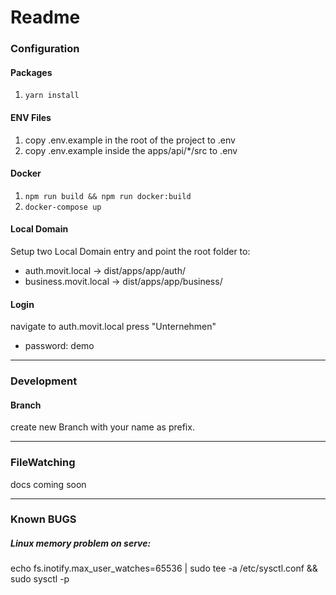 # Readme

### Configuration
#### Packages
1. `yarn install`

#### ENV Files
1. copy .env.example in the root of the project to .env
2. copy .env.example inside the apps/api/*/src to .env

#### Docker 
1. `npm run build && npm run docker:build`
2. `docker-compose up`

#### Local Domain
Setup two Local Domain entry and point the root folder to:
- auth.movit.local -> dist/apps/app/auth/
- business.movit.local -> dist/apps/app/business/

#### Login
navigate to auth.movit.local
press "Unternehmen"
- password: demo 

---

### Development 

#### Branch
create new Branch with your name as prefix.


---

### FileWatching
docs coming soon


---

### Known BUGS
##### Linux memory problem on serve:
echo fs.inotify.max_user_watches=65536 | sudo tee -a /etc/sysctl.conf && sudo sysctl -p
